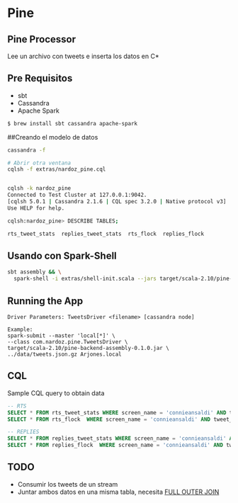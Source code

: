 # Pine
## Pine Processor
Lee un archivo con tweets e inserta los datos en C*


## Pre Requisitos
* sbt
* Cassandra
* Apache Spark

```bash
$ brew install sbt cassandra apache-spark
```

##Creando el modelo de datos
```bash
cassandra -f

# Abrir otra ventana
cqlsh -f extras/nardoz_pine.cql


cqlsh -k nardoz_pine
Connected to Test Cluster at 127.0.0.1:9042.
[cqlsh 5.0.1 | Cassandra 2.1.6 | CQL spec 3.2.0 | Native protocol v3]
Use HELP for help.

cqlsh:nardoz_pine> DESCRIBE TABLES;

rts_tweet_stats  replies_tweet_stats  rts_flock  replies_flock
```


## Usando con Spark-Shell
```bash
sbt assembly && \
  spark-shell -i extras/shell-init.scala --jars target/scala-2.10/pine-backend-assembly-0.1.0.jar
```

## Running the App

    Driver Parameters: TweetsDriver <filename> [cassandra node]

    Example:
    spark-submit --master 'local[*]' \
    --class com.nardoz.pine.TweetsDriver \
    target/scala-2.10/pine-backend-assembly-0.1.0.jar \
    ../data/tweets.json.gz Arjones.local

## CQL
Sample CQL query to obtain data
```sql
-- RTS
SELECT * FROM rts_tweet_stats WHERE screen_name = 'connieansaldi' AND tweet_id = 512646924915470336;
SELECT * FROM rts_flock  WHERE screen_name = 'connieansaldi' AND tweet_id = 512646924915470336;

-- REPLIES
SELECT * FROM replies_tweet_stats WHERE screen_name = 'connieansaldi' AND tweet_id = 512646924915470336;
SELECT * FROM replies_flock  WHERE screen_name = 'connieansaldi' AND tweet_id = 512646924915470336;
```

## TODO
* Consumir los tweets de un stream
* Juntar ambos datos en una misma tabla, necesita [FULL OUTER JOIN](https://github.com/apache/spark/pull/1395)
